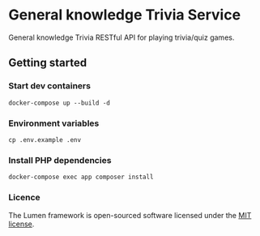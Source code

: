 # General knowledge Trivia Service

General knowledge Trivia RESTful API for playing trivia/quiz games.

## Getting started

### Start dev containers

    docker-compose up --build -d

### Environment variables

    cp .env.example .env

### Install PHP dependencies

    docker-compose exec app composer install

### Licence

The Lumen framework is open-sourced software licensed under the [MIT license](https://opensource.org/licenses/MIT).